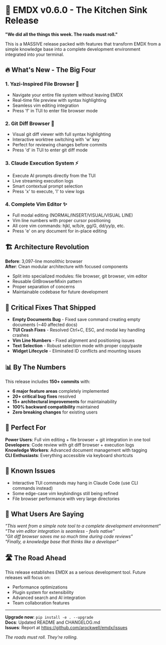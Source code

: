 # 🚀 EMDX v0.6.0 - The Kitchen Sink Release

**"We did all the things this week. The roads must roll."**

This is a MASSIVE release packed with features that transform EMDX from a simple knowledge base into a complete development environment integrated into your terminal.

## 🔥 What's New - The Big Four

### 1. **Yazi-Inspired File Browser** 📁
- Navigate your entire file system without leaving EMDX
- Real-time file preview with syntax highlighting  
- Seamless vim editing integration
- Press 'f' in TUI to enter file browser mode

### 2. **Git Diff Browser** 🔀  
- Visual git diff viewer with full syntax highlighting
- Interactive worktree switching with 'w' key
- Perfect for reviewing changes before commits
- Press 'd' in TUI to enter git diff mode

### 3. **Claude Execution System** ⚡
- Execute AI prompts directly from the TUI
- Live streaming execution logs  
- Smart contextual prompt selection
- Press 'x' to execute, 'l' to view logs

### 4. **Complete Vim Editor** ✨
- Full modal editing (NORMAL/INSERT/VISUAL/VISUAL LINE)
- Vim line numbers with proper cursor positioning
- All core vim commands: hjkl, w/b/e, gg/G, dd/yy/p, etc.
- Press 'e' on any document for in-place editing

## 🏗️ Architecture Revolution

**Before**: 3,097-line monolithic browser  
**After**: Clean modular architecture with focused components

- Split into specialized modules: file browser, git browser, vim editor
- Reusable GitBrowserMixin pattern  
- Proper separation of concerns
- Maintainable codebase for future development

## 🐛 Critical Fixes That Shipped

- **Empty Documents Bug** - Fixed save command creating empty documents (~40 affected docs)
- **TUI Crash Fixes** - Resolved Ctrl+C, ESC, and modal key handling crashes
- **Vim Line Numbers** - Fixed alignment and positioning issues
- **Text Selection** - Robust selection mode with proper copy/paste
- **Widget Lifecycle** - Eliminated ID conflicts and mounting issues

## 📊 By The Numbers

This release includes **150+ commits** with:
- **6 major feature areas** completely implemented
- **20+ critical bug fixes** resolved  
- **15+ architectural improvements** for maintainability
- **100% backward compatibility** maintained
- **Zero breaking changes** for existing users

## 🎯 Perfect For

**Power Users**: Full vim editing + file browser + git integration in one tool  
**Developers**: Code review with git diff browser + execution logs  
**Knowledge Workers**: Advanced document management with tagging  
**CLI Enthusiasts**: Everything accessible via keyboard shortcuts

## 🚨 Known Issues

- Interactive TUI commands may hang in Claude Code (use CLI commands instead)
- Some edge-case vim keybindings still being refined
- File browser performance with very large directories

## 🎉 What Users Are Saying

*"This went from a simple note tool to a complete development environment"*  
*"The vim editor integration is seamless - feels native"*  
*"Git diff browser saves me so much time during code reviews"*  
*"Finally, a knowledge base that thinks like a developer"*

## 🛣️ The Road Ahead

This release establishes EMDX as a serious development tool. Future releases will focus on:
- Performance optimizations  
- Plugin system for extensibility
- Advanced search and AI integration
- Team collaboration features

---

**Upgrade now**: `pip install -e . --upgrade`  
**Docs**: Updated README and CHANGELOG.md  
**Issues**: Report at https://github.com/arockwell/emdx/issues

*The roads must roll. They're rolling.*